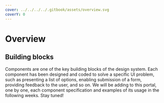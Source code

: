 ```yaml
---
cover: ../../../../.gitbook/assets/overview.svg
coverY: 0
---
```


# Overview

## Building blocks <a href="#building-blocks" id="building-blocks"></a>

Components are one of the key building blocks of the design system. Each component has been designed and coded to solve a specific UI problem, such as presenting a list of options, enabling submission of a form, providing feedback to the user, and so on. We will be adding to this portal, one by one, each component specification and examples of its usage in the following weeks. Stay tuned!

<div>

<figure><img src="../../../../.gitbook/assets/alert.svg" alt=""><figcaption></figcaption></figure>

 

<figure><img src="../../../../.gitbook/assets/buttons (2).svg" alt=""><figcaption></figcaption></figure>

 

<figure><img src="../../../../.gitbook/assets/layout.svg" alt=""><figcaption></figcaption></figure>

</div>

<div>

<figure><img src="../../../../.gitbook/assets/formelements (1).svg" alt=""><figcaption></figcaption></figure>

 

<figure><img src="../../../../.gitbook/assets/datepicker.svg" alt=""><figcaption></figcaption></figure>

 

<figure><img src="../../../../.gitbook/assets/tables.svg" alt=""><figcaption></figcaption></figure>

</div>

<div>

<figure><img src="../../../../.gitbook/assets/cards.svg" alt=""><figcaption></figcaption></figure>

 

<figure><img src="../../../../.gitbook/assets/menu (1).svg" alt=""><figcaption></figcaption></figure>

 

<figure><img src="../../../../.gitbook/assets/tabs.svg" alt=""><figcaption></figcaption></figure>

</div>

<div>

<figure><img src="../../../../.gitbook/assets/popovers.svg" alt=""><figcaption></figcaption></figure>

 

<figure><img src="../../../../.gitbook/assets/tooltips.svg" alt=""><figcaption></figcaption></figure>

 

<figure><img src="../../../../.gitbook/assets/progress-bar.svg" alt=""><figcaption></figcaption></figure>

</div>

<div>

<figure><img src="../../../../.gitbook/assets/charts.svg" alt=""><figcaption></figcaption></figure>

 

<figure><img src="../../../../.gitbook/assets/pagination.svg" alt=""><figcaption></figcaption></figure>

 

<figure><img src="../../../../.gitbook/assets/badges.svg" alt=""><figcaption></figcaption></figure>

</div>

<div>

<figure><img src="../../../../.gitbook/assets/section-control.svg" alt=""><figcaption></figcaption></figure>

 

<figure><img src="../../../../.gitbook/assets/loaders.svg" alt=""><figcaption></figcaption></figure>

 

<figure><img src="../../../../.gitbook/assets/search.svg" alt=""><figcaption></figcaption></figure>

</div>

<div>

<figure><img src="../../../../.gitbook/assets/filters.svg" alt=""><figcaption></figcaption></figure>

 

<figure><img src="../../../../.gitbook/assets/app-icons.svg" alt=""><figcaption></figcaption></figure>

</div>
